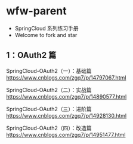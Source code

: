 # wfw-parent

- SpringCloud 系列练习手册
- Welcome to fork and star

## 1：OAuth2 篇

SpringCloud-OAuth2（一）：基础篇
https://www.cnblogs.com/zgq7/p/14797067.html

SpringCloud-OAuth2（二）：实战篇
https://www.cnblogs.com/zgq7/p/14890577.html

SpringCloud-OAuth2（三）：进阶篇
https://www.cnblogs.com/zgq7/p/14928130.html

SpringCloud-OAuth2（四）：改造篇 
https://www.cnblogs.com/zgq7/p/14951477.html